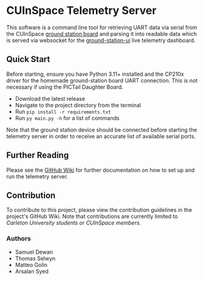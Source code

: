 # CUInSpace Telemetry Server

This software is a command line tool for retrieving UART data via serial from the CUInSpace
[ground station board](ground-station-board) and parsing it into readable data which is served via websocket for the
[ground-station-ui](ground-station-ui) live telemetry dashboard.

## Quick Start
Before starting, ensure you have Python 3.11+ installed and the CP210x driver for the homemade ground-station board UART
connection. This is not necessary if using the PICTail Daughter Board.

- Download the latest release
- Navigate to the project directory from the terminal
- Run `pip install -r requirements.txt`
- Run `py main.py -h` for a list of commands

Note that the ground station device should be connected before starting the telemetry server in order to receive an
accurate list of available serial ports.

## Further Reading
Please see the [GitHub Wiki](wiki) for further documentation on how to set up and run the telemetry server.

## Contribution
To contribute to this project, please view the contribution guidelines in the project's GitHub Wiki. Note that
contributions are currently limited to *Carleton University students or CUInSpace members*.

### Authors
- Samuel Dewan
- Thomas Selwyn
- Matteo Golin
- Arsalan Syed

<!--Links-->
[ground-station-board]: https://github.com/CarletonURocketry/avionics-hardware/pull/18
[ground-station-ui]: https://github.com/CarletonURocketry/ground-station-ui
[wiki]: https://github.com/CarletonURocketry/ground-station/wiki
